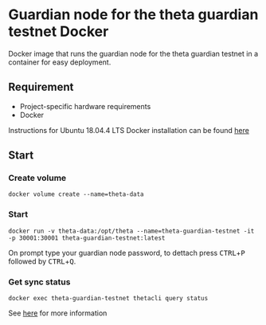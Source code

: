 # Guardian node for the theta guardian testnet Docker
Docker image that runs the guardian node for the theta guardian testnet in a container for easy deployment.

## Requirement
* Project-specific hardware requirements
* Docker

Instructions for Ubuntu 18.04.4 LTS Docker installation can be found [here](https://github.com/egoni/docker/blob/master/README.md)
## Start
### Create volume
```
docker volume create --name=theta-data
```
### Start
```
docker run -v theta-data:/opt/theta --name=theta-guardian-testnet -it -p 30001:30001 theta-guardian-testnet:latest
```
On prompt type your guardian node password, to dettach press <kbd>CTRL</kbd>+<kbd>P</kbd> followed by <kbd>CTRL</kbd>+<kbd>Q</kbd>.
### Get sync status
```
docker exec theta-guardian-testnet thetacli query status
```

See [here](https://github.com/thetatoken/guardian-testnet-guide/blob/master/docs/CLI.md#running-a-guardian-node-through-command-line) for more information